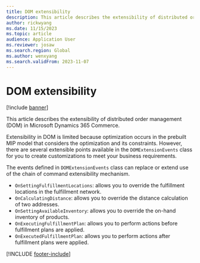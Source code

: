 ```yaml
---
title: DOM extensibility
description: This article describes the extensibility of distributed order management (DOM) in Microsoft Dynamics 365 Commerce.
author: rickwyang
ms.date: 11/15/2023
ms.topic: article
audience: Application User
ms.reviewer: josaw
ms.search.region: Global
ms.author: wenxyang
ms.search.validFrom: 2023-11-07
---
```


# DOM extensibility

[!include [banner](includes/banner.md)]

This article describes the extensibility of distributed order management (DOM) in Microsoft Dynamics 365 Commerce.

Extensibility in DOM is limited because optimization occurs in the prebuilt MIP model that considers the optimization and its constraints. However, there are several extensible points available in the `DOMExtensionEvents` class for you to create customizations to meet your business requirements.

The events defined in `DOMExtensionEvents` class can replace or extend use of the chain of command extensibility mechanism.
- `OnSettingFulfillmentLocations`: allows you to override the fulfillment locations in the fulfillment network.
- `OnCalculatingDistance`: allows you to override the distance calculation of two addresses.
- `OnSettingAvailableInventory`: allows you to override the on-hand inventory of products.
- `OnExecutingFulfillmentPlan`: allows you to perform actions before fulfillment plans are applied.
- `OnExecutedFulfillmentPlan`: allows you to perform actions after fulfillment plans were applied.

[!INCLUDE [footer-include](../includes/footer-banner.md)]
